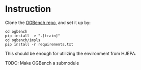 # Instruction

Clone the [OGBench repo](https://github.com/vladisai/ogbench), and set it up by:

```
cd ogbench
pip install -e ".[train]"
cd ogbench/impls
pip install -r requirements.txt
```

This should be enough for utilizing the environment from HJEPA.



TODO: Make OGBench a submodule
